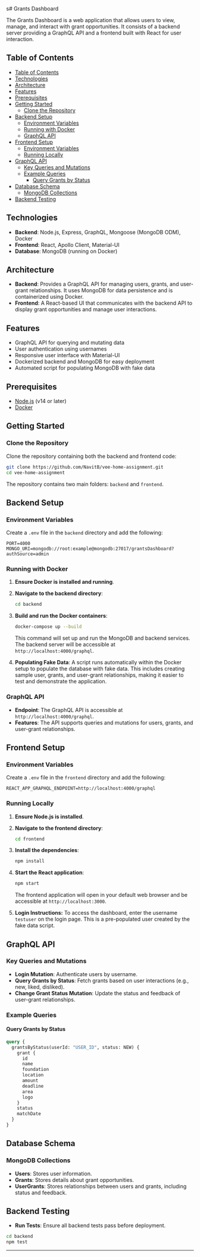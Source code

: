s# Grants Dashboard

The Grants Dashboard is a web application that allows users to view, manage, and interact with grant opportunities. It consists of a backend server providing a GraphQL API and a frontend built with React for user interaction.

## Table of Contents

- [Table of Contents](#table-of-contents)
- [Technologies](#technologies)
- [Architecture](#architecture)
- [Features](#features)
- [Prerequisites](#prerequisites)
- [Getting Started](#getting-started)
  - [Clone the Repository](#clone-the-repository)
- [Backend Setup](#backend-setup)
  - [Environment Variables](#environment-variables)
  - [Running with Docker](#running-with-docker)
  - [GraphQL API](#graphql-api)
- [Frontend Setup](#frontend-setup)
  - [Environment Variables](#environment-variables-1)
  - [Running Locally](#running-locally)
- [GraphQL API](#graphql-api-1)
  - [Key Queries and Mutations](#key-queries-and-mutations)
  - [Example Queries](#example-queries)
    - [Query Grants by Status](#query-grants-by-status)
- [Database Schema](#database-schema)
  - [MongoDB Collections](#mongodb-collections)
- [Backend Testing](#backend-testing)

## Technologies

- **Backend**: Node.js, Express, GraphQL, Mongoose (MongoDB ODM), Docker
- **Frontend**: React, Apollo Client, Material-UI
- **Database**: MongoDB (running on Docker)

## Architecture

- **Backend**: Provides a GraphQL API for managing users, grants, and user-grant relationships. It uses MongoDB for data persistence and is containerized using Docker.
- **Frontend**: A React-based UI that communicates with the backend API to display grant opportunities and manage user interactions.

## Features

- GraphQL API for querying and mutating data
- User authentication using usernames
- Responsive user interface with Material-UI
- Dockerized backend and MongoDB for easy deployment
- Automated script for populating MongoDB with fake data

## Prerequisites

- [Node.js](https://nodejs.org/) (v14 or later)
- [Docker](https://www.docker.com/get-started)

## Getting Started

### Clone the Repository

Clone the repository containing both the backend and frontend code:

```bash
git clone https://github.com/NavitB/vee-home-assignment.git
cd vee-home-assignment
```

The repository contains two main folders: `backend` and `frontend`.

## Backend Setup

### Environment Variables

Create a `.env` file in the `backend` directory and add the following:

```plaintext
PORT=4000
MONGO_URI=mongodb://root:example@mongodb:27017/grantsDashboard?authSource=admin
```

### Running with Docker

1. **Ensure Docker is installed and running**.

2. **Navigate to the backend directory**:

   ```bash
   cd backend
   ```

3. **Build and run the Docker containers**:

   ```bash
   docker-compose up --build
   ```

   This command will set up and run the MongoDB and backend services. The backend server will be accessible at `http://localhost:4000/graphql`.

4. **Populating Fake Data**: A script runs automatically within the Docker setup to populate the database with fake data. This includes creating sample user, grants, and user-grant relationships, making it easier to test and demonstrate the application.

### GraphQL API

- **Endpoint**: The GraphQL API is accessible at `http://localhost:4000/graphql`.
- **Features**: The API supports queries and mutations for users, grants, and user-grant relationships.

## Frontend Setup

### Environment Variables

Create a `.env` file in the `frontend` directory and add the following:

```plaintext
REACT_APP_GRAPHQL_ENDPOINT=http://localhost:4000/graphql
```

### Running Locally

1. **Ensure Node.js is installed**.

2. **Navigate to the frontend directory**:

   ```bash
   cd frontend
   ```

3. **Install the dependencies**:

   ```bash
   npm install
   ```

4. **Start the React application**:

   ```bash
   npm start
   ```

   The frontend application will open in your default web browser and be accessible at `http://localhost:3000`.

5. **Login Instructions:** To access the dashboard, enter the username `testuser` on the login page. This is a pre-populated user created by the fake data script.

## GraphQL API

### Key Queries and Mutations

- **Login Mutation**: Authenticate users by username.
- **Query Grants by Status**: Fetch grants based on user interactions (e.g., new, liked, disliked).
- **Change Grant Status Mutation**: Update the status and feedback of user-grant relationships.

### Example Queries

#### Query Grants by Status

```graphql
query {
  grantsByStatus(userId: "USER_ID", status: NEW) {
    grant {
      id
      name
      foundation
      location
      amount
      deadline
      area
      logo
    }
    status
    matchDate
  }
}
```

## Database Schema

### MongoDB Collections

- **Users**: Stores user information.
- **Grants**: Stores details about grant opportunities.
- **UserGrants**: Stores relationships between users and grants, including status and feedback.

## Backend Testing

- **Run Tests**: Ensure all backend tests pass before deployment.

```bash
cd backend
npm test
```

---
